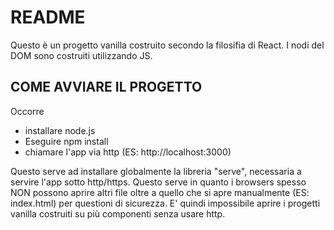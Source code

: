 # README 

Questo è un progetto vanilla costruito secondo la filosifia di React. 
I nodi del DOM sono costruiti utilizzando JS. 

## COME AVVIARE IL PROGETTO 

Occorre 
- installare node.js
- Eseguire npm install 
- chiamare l'app via http (ES: http://localhost:3000)

Questo serve ad installare globalmente la libreria "serve", necessaria a servire l'app sotto http/https. 
Questo serve in quanto i browsers spesso NON possono aprire altri file oltre a quello che si apre manualmente (ES: index.html) per questioni di sicurezza.
E' quindi impossibile aprire i progetti vanilla costruiti su più componenti senza usare http. 